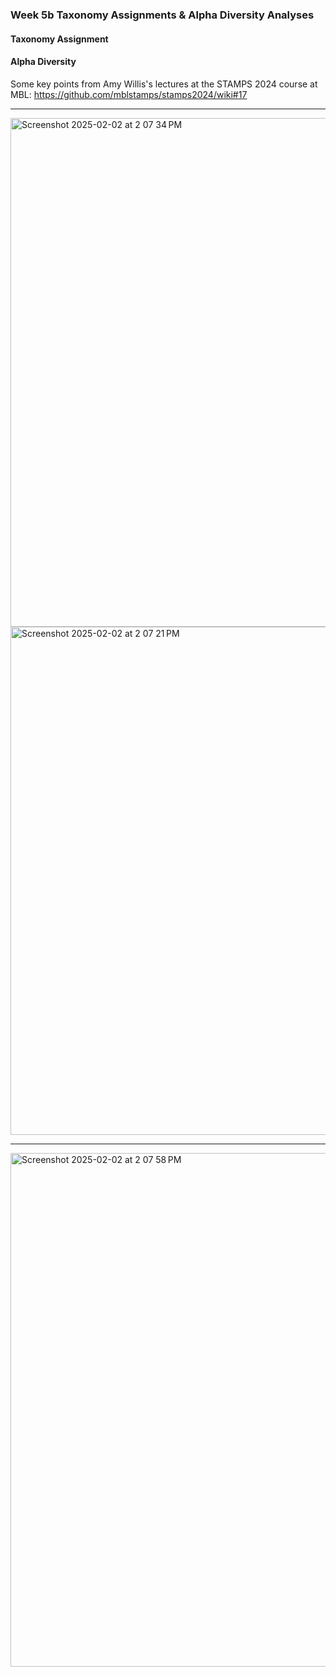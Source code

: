 ### Week 5b Taxonomy Assignments & Alpha Diversity Analyses

#### Taxonomy Assignment

#### Alpha Diversity

Some key points from Amy Willis's lectures at the STAMPS 2024 course at MBL: https://github.com/mblstamps/stamps2024/wiki#17

---

<img width="814" alt="Screenshot 2025-02-02 at 2 07 34 PM" src="https://github.com/user-attachments/assets/b737bb83-8771-4ee4-80e0-f1aade176d43" />
<img width="813" alt="Screenshot 2025-02-02 at 2 07 21 PM" src="https://github.com/user-attachments/assets/a8e990a8-3c84-4a68-9b46-973457236b5e" />

---

<img width="822" alt="Screenshot 2025-02-02 at 2 07 58 PM" src="https://github.com/user-attachments/assets/e7ee22c3-5c0c-405f-9de6-25b3421c7231" />
